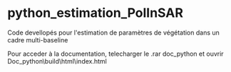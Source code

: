 # python_estimation_PolInSAR
Code devellopés pour l'estimation de paramètres de végétation dans un cadre multi-baseline

Pour acceder à la documentation, telecharger le .rar doc_python et ouvrir Doc_python\build\html\index.html
